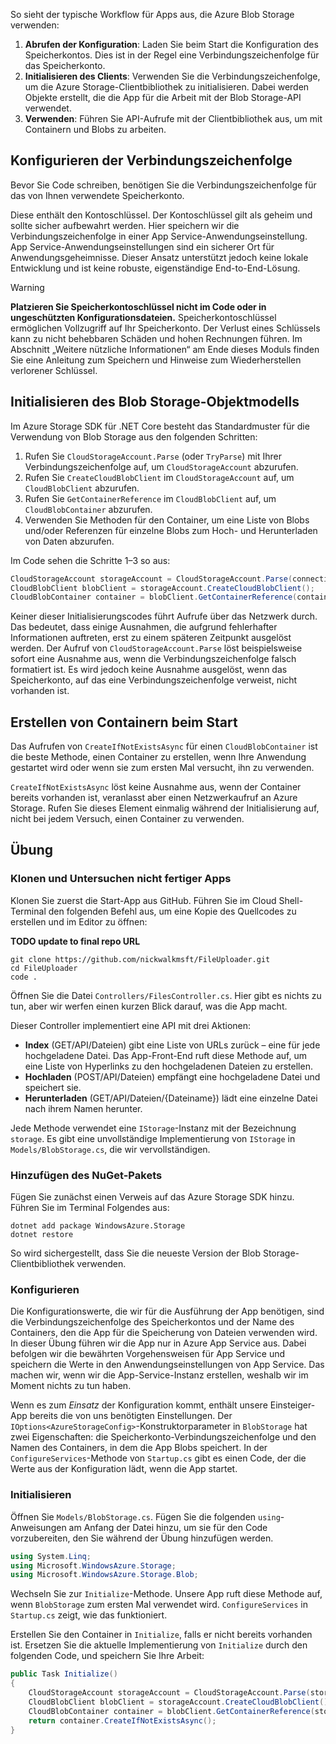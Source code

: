 So sieht der typische Workflow für Apps aus, die Azure Blob Storage verwenden:

1. **Abrufen der Konfiguration**: Laden Sie beim Start die Konfiguration des Speicherkontos. Dies ist in der Regel eine Verbindungszeichenfolge für das Speicherkonto.
1. **Initialisieren des Clients**: Verwenden Sie die Verbindungszeichenfolge, um die Azure Storage-Clientbibliothek zu initialisieren. Dabei werden Objekte erstellt, die die App für die Arbeit mit der Blob Storage-API verwendet.
1. **Verwenden**: Führen Sie API-Aufrufe mit der Clientbibliothek aus, um mit Containern und Blobs zu arbeiten.

## <a name="configure-your-connection-string"></a>Konfigurieren der Verbindungszeichenfolge

Bevor Sie Code schreiben, benötigen Sie die Verbindungszeichenfolge für das von Ihnen verwendete Speicherkonto.

Diese enthält den Kontoschlüssel. Der Kontoschlüssel gilt als geheim und sollte sicher aufbewahrt werden. Hier speichern wir die Verbindungszeichenfolge in einer App Service-Anwendungseinstellung. App Service-Anwendungseinstellungen sind ein sicherer Ort für Anwendungsgeheimnisse. Dieser Ansatz unterstützt jedoch keine lokale Entwicklung und ist keine robuste, eigenständige End-to-End-Lösung.

> [!WARNING]
> **Platzieren Sie Speicherkontoschlüssel nicht im Code oder in ungeschützten Konfigurationsdateien.** Speicherkontoschlüssel ermöglichen Vollzugriff auf Ihr Speicherkonto. Der Verlust eines Schlüssels kann zu nicht behebbaren Schäden und hohen Rechnungen führen. Im Abschnitt „Weitere nützliche Informationen“ am Ende dieses Moduls finden Sie eine Anleitung zum Speichern und Hinweise zum Wiederherstellen verlorener Schlüssel.

## <a name="initialize-the-blob-storage-object-model"></a>Initialisieren des Blob Storage-Objektmodells

Im Azure Storage SDK für .NET Core besteht das Standardmuster für die Verwendung von Blob Storage aus den folgenden Schritten:

1. Rufen Sie `CloudStorageAccount.Parse` (oder `TryParse`) mit Ihrer Verbindungszeichenfolge auf, um `CloudStorageAccount` abzurufen.
1. Rufen Sie `CreateCloudBlobClient` im `CloudStorageAccount` auf, um `CloudBlobClient` abzurufen.
1. Rufen Sie `GetContainerReference` im `CloudBlobClient` auf, um `CloudBlobContainer` abzurufen.
1. Verwenden Sie Methoden für den Container, um eine Liste von Blobs und/oder Referenzen für einzelne Blobs zum Hoch- und Herunterladen von Daten abzurufen.

Im Code sehen die Schritte 1&ndash;3 so aus:

```csharp
CloudStorageAccount storageAccount = CloudStorageAccount.Parse(connectionString); // or TryParse()
CloudBlobClient blobClient = storageAccount.CreateCloudBlobClient();
CloudBlobContainer container = blobClient.GetContainerReference(containerName);
```

Keiner dieser Initialisierungscodes führt Aufrufe über das Netzwerk durch. Das bedeutet, dass einige Ausnahmen, die aufgrund fehlerhafter Informationen auftreten, erst zu einem späteren Zeitpunkt ausgelöst werden. Der Aufruf von `CloudStorageAccount.Parse` löst beispielsweise sofort eine Ausnahme aus, wenn die Verbindungszeichenfolge falsch formatiert ist. Es wird jedoch keine Ausnahme ausgelöst, wenn das Speicherkonto, auf das eine Verbindungszeichenfolge verweist, nicht vorhanden ist.

## <a name="create-containers-at-startup"></a>Erstellen von Containern beim Start

Das Aufrufen von `CreateIfNotExistsAsync` für einen `CloudBlobContainer` ist die beste Methode, einen Container zu erstellen, wenn Ihre Anwendung gestartet wird oder wenn sie zum ersten Mal versucht, ihn zu verwenden.

`CreateIfNotExistsAsync` löst keine Ausnahme aus, wenn der Container bereits vorhanden ist, veranlasst aber einen Netzwerkaufruf an Azure Storage. Rufen Sie dieses Element einmalig während der Initialisierung auf, nicht bei jedem Versuch, einen Container zu verwenden.

## <a name="exercise"></a>Übung

### <a name="clone-and-explore-the-unfinished-app"></a>Klonen und Untersuchen nicht fertiger Apps

Klonen Sie zuerst die Start-App aus GitHub. Führen Sie im Cloud Shell-Terminal den folgenden Befehl aus, um eine Kopie des Quellcodes zu erstellen und im Editor zu öffnen:

**TODO update to final repo URL**

```console
git clone https://github.com/nickwalkmsft/FileUploader.git
cd FileUploader
code .
```

Öffnen Sie die Datei `Controllers/FilesController.cs`. Hier gibt es nichts zu tun, aber wir werfen einen kurzen Blick darauf, was die App macht.

Dieser Controller implementiert eine API mit drei Aktionen:

* **Index** (GET/API/Dateien) gibt eine Liste von URLs zurück – eine für jede hochgeladene Datei. Das App-Front-End ruft diese Methode auf, um eine Liste von Hyperlinks zu den hochgeladenen Dateien zu erstellen.
* **Hochladen** (POST/API/Dateien) empfängt eine hochgeladene Datei und speichert sie.
* **Herunterladen** (GET/API/Dateien/{Dateiname}) lädt eine einzelne Datei nach ihrem Namen herunter.

Jede Methode verwendet eine `IStorage`-Instanz mit der Bezeichnung `storage`. Es gibt eine unvollständige Implementierung von `IStorage` in `Models/BlobStorage.cs`, die wir vervollständigen.

### <a name="add-the-nuget-package"></a>Hinzufügen des NuGet-Pakets

Fügen Sie zunächst einen Verweis auf das Azure Storage SDK hinzu. Führen Sie im Terminal Folgendes aus:

```console
dotnet add package WindowsAzure.Storage
dotnet restore
```

So wird sichergestellt, dass Sie die neueste Version der Blob Storage-Clientbibliothek verwenden.

### <a name="configure"></a>Konfigurieren

Die Konfigurationswerte, die wir für die Ausführung der App benötigen, sind die Verbindungszeichenfolge des Speicherkontos und der Name des Containers, den die App für die Speicherung von Dateien verwenden wird. In dieser Übung führen wir die App nur in Azure App Service aus. Dabei befolgen wir die bewährten Vorgehensweisen für App Service und speichern die Werte in den Anwendungseinstellungen von App Service. Das machen wir, wenn wir die App-Service-Instanz erstellen, weshalb wir im Moment nichts zu tun haben.

Wenn es zum *Einsatz* der Konfiguration kommt, enthält unsere Einsteiger-App bereits die von uns benötigten Einstellungen. Der `IOptions<AzureStorageConfig>`-Konstruktorparameter in `BlobStorage` hat zwei Eigenschaften: die Speicherkonto-Verbindungszeichenfolge und den Namen des Containers, in dem die App Blobs speichert. In der `ConfigureServices`-Methode von `Startup.cs` gibt es einen Code, der die Werte aus der Konfiguration lädt, wenn die App startet.

### <a name="initialize"></a>Initialisieren

Öffnen Sie `Models/BlobStorage.cs`. Fügen Sie die folgenden `using`-Anweisungen am Anfang der Datei hinzu, um sie für den Code vorzubereiten, den Sie während der Übung hinzufügen werden.

```csharp
using System.Linq;
using Microsoft.WindowsAzure.Storage;
using Microsoft.WindowsAzure.Storage.Blob;
```

Wechseln Sie zur `Initialize`-Methode. Unsere App ruft diese Methode auf, wenn `BlobStorage` zum ersten Mal verwendet wird. `ConfigureServices` in `Startup.cs` zeigt, wie das funktioniert.

Erstellen Sie den Container in `Initialize`, falls er nicht bereits vorhanden ist. Ersetzen Sie die aktuelle Implementierung von `Initialize` durch den folgenden Code, und speichern Sie Ihre Arbeit:

```csharp
public Task Initialize()
{
    CloudStorageAccount storageAccount = CloudStorageAccount.Parse(storageConfig.ConnectionString);
    CloudBlobClient blobClient = storageAccount.CreateCloudBlobClient();
    CloudBlobContainer container = blobClient.GetContainerReference(storageConfig.FileContainerName);
    return container.CreateIfNotExistsAsync();
}
```